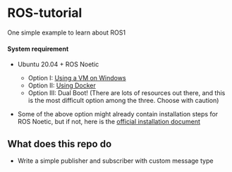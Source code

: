 # ROS-tutorial
One simple example to learn about ROS1


#### System requirement
- Ubuntu 20.04 + ROS Noetic
  - Option I: [Using a VM on Windows](https://github.com/sutd-robotics/virtualbox-ubuntu-ros)
  - Option II: [Using Docker](https://varhowto.com/install-ros-noetic-docker/)    
  - Option III: Dual Boot! (There are lots of resources out there, and this is the most difficult option among the three. Choose with caution)

- Some of the above option might already contain installation steps for ROS Noetic, but if not, here is the [official installation document](http://wiki.ros.org/noetic/Installation/Ubuntu) 

## What does this repo do
- Write a simple publisher and subscriber with custom message type

